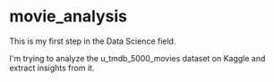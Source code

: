 # movie_analysis

This is my first step in the Data Science field.

I'm trying to analyze the u_tmdb_5000_movies dataset on Kaggle and extract insights from it.
